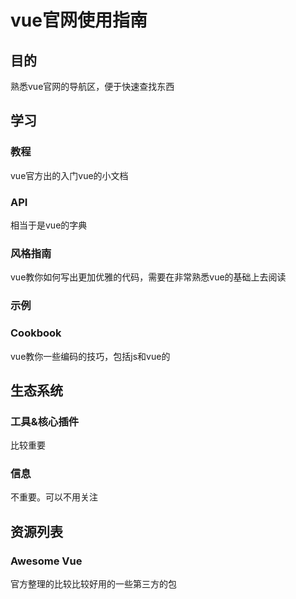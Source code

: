 # vue官网使用指南

## 目的
熟悉vue官网的导航区，便于快速查找东西

## 学习
### 教程
vue官方出的入门vue的小文档
### API
相当于是vue的字典
### 风格指南
vue教你如何写出更加优雅的代码，需要在非常熟悉vue的基础上去阅读
### 示例
### Cookbook
vue教你一些编码的技巧，包括js和vue的

## 生态系统
### 工具&核心插件
比较重要
### 信息
不重要。可以不用关注

## 资源列表
### Awesome Vue
官方整理的比较比较好用的一些第三方的包


